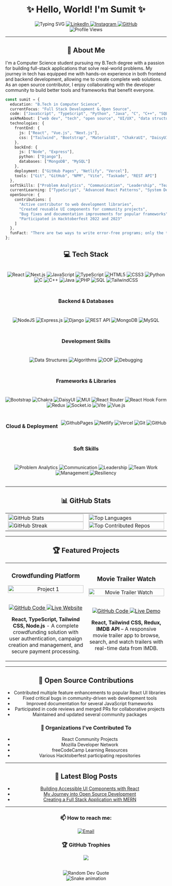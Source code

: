 
<div align="center">
  
# ✨ Hello, World! I'm Sumit ✨

<img src="https://readme-typing-svg.demolab.com?font=Fira+Code&weight=600&size=22&pause=1000&color=36BCF7FF&center=true&vCenter=true&random=false&width=435&lines=Full+Stack+Developer;Open+Source+Contributor;Computer+Science+Student;UI%2FUX+Enthusiast" alt="Typing SVG" />

<a href="https://www.linkedin.com/in/sumit-kumar">
  <img src="https://img.shields.io/badge/LinkedIn-0077B5?style=for-the-badge&logo=linkedin&logoColor=white" alt="LinkedIn" />
</a>
<a href="https://instagram.com/sumit_018">
  <img src="https://img.shields.io/badge/Instagram-E4405F?style=for-the-badge&logo=instagram&logoColor=white" alt="Instagram" />
</a>
<a href="https://github.com/Sumit6569">
  <img src="https://img.shields.io/badge/GitHub-100000?style=for-the-badge&logo=github&logoColor=white" alt="GitHub" />
</a>

<br/>
<img src="https://komarev.com/ghpvc/?username=Sumit6569&label=Profile%20Views&color=0e75b6&style=for-the-badge" alt="Profile Views" />
</div>

---

<div align="center">
  
## 🚀 About Me

</div>

I'm a Computer Science student pursuing my B.Tech degree with a passion for building full-stack applications that solve real-world problems. My journey in tech has equipped me with hands-on experience in both frontend and backend development, allowing me to create complete web solutions. As an open source contributor, I enjoy collaborating with the developer community to build better tools and frameworks that benefit everyone.

```typescript
const sumit = {
  education: "B.Tech in Computer Science",
  currentFocus: "Full Stack Development & Open Source",
  code: ["JavaScript", "TypeScript", "Python", "Java", "C", "C++", "SQL", "PHP"],
  askMeAbout: ["web dev", "tech", "open source", "UI/UX", "data structures", "algorithms"],
  technologies: {
    frontEnd: {
      js: ["React", "Vue.js", "Next.js"],
      css: ["Tailwind", "Bootstrap", "MaterialUI", "ChakraUI", "DaisyUI"]
    },
    backEnd: {
      js: ["Node", "Express"],
      python: ["Django"],
      databases: ["MongoDB", "MySQL"]
    },
    deployment: ["GitHub Pages", "Netlify", "Vercel"],
    tools: ["Git", "GitHub", "NPM", "Vite", "Taskade", "REST API"]
  },
  softSkills: ["Problem Analytics", "Communication", "Leadership", "Team Work", "Management", "Resiliency"],
  currentLearning: ["TypeScript", "Advanced React Patterns", "System Design"],
  openSource: {
    contributions: [
      "Active contributor to web development libraries",
      "Created reusable UI components for community projects",
      "Bug fixes and documentation improvements for popular frameworks",
      "Participated in Hacktoberfest 2022 and 2023"
    ]
  },
  funFact: "There are two ways to write error-free programs; only the third one works"
};
```

<div align="center">
  
## 💻 Tech Stack 

<div style="display: flex; flex-wrap: wrap; gap: 10px; justify-content: center; margin: 20px 0;">

![React](https://img.shields.io/badge/react-%2320232a.svg?style=for-the-badge&logo=react&logoColor=%2361DAFB)
![Next.js](https://img.shields.io/badge/Next-black?style=for-the-badge&logo=next.js&logoColor=white)
![JavaScript](https://img.shields.io/badge/javascript-%23323330.svg?style=for-the-badge&logo=javascript&logoColor=%23F7DF1E)
![TypeScript](https://img.shields.io/badge/typescript-%23007ACC.svg?style=for-the-badge&logo=typescript&logoColor=white)
![HTML5](https://img.shields.io/badge/html5-%23E34F26.svg?style=for-the-badge&logo=html5&logoColor=white)
![CSS3](https://img.shields.io/badge/css3-%231572B6.svg?style=for-the-badge&logo=css3&logoColor=white)
![Python](https://img.shields.io/badge/python-3670A0?style=for-the-badge&logo=python&logoColor=ffdd54)
![C](https://img.shields.io/badge/c-%2300599C.svg?style=for-the-badge&logo=c&logoColor=white)
![C++](https://img.shields.io/badge/c++-%2300599C.svg?style=for-the-badge&logo=c%2B%2B&logoColor=white)
![Java](https://img.shields.io/badge/java-%23ED8B00.svg?style=for-the-badge&logo=openjdk&logoColor=white)
![PHP](https://img.shields.io/badge/php-%23777BB4.svg?style=for-the-badge&logo=php&logoColor=white)
![SQL](https://img.shields.io/badge/sql-4479A1.svg?style=for-the-badge&logo=mysql&logoColor=white)
![TailwindCSS](https://img.shields.io/badge/tailwindcss-%2338B2AC.svg?style=for-the-badge&logo=tailwind-css&logoColor=white)

### Backend & Databases

![NodeJS](https://img.shields.io/badge/node.js-6DA55F?style=for-the-badge&logo=node.js&logoColor=white)
![Express.js](https://img.shields.io/badge/express.js-%23404d59.svg?style=for-the-badge&logo=express&logoColor=%2361DAFB)
![Django](https://img.shields.io/badge/django-%23092E20.svg?style=for-the-badge&logo=django&logoColor=white)
![REST API](https://img.shields.io/badge/REST%20API-FF6C37?style=for-the-badge&logo=postman&logoColor=white)
![MongoDB](https://img.shields.io/badge/MongoDB-%234ea94b.svg?style=for-the-badge&logo=mongodb&logoColor=white)
![MySQL](https://img.shields.io/badge/mysql-4479A1.svg?style=for-the-badge&logo=mysql&logoColor=white)

### Development Skills

![Data Structures](https://img.shields.io/badge/Data%20Structures-FF6B6B?style=for-the-badge&logoColor=white)
![Algorithms](https://img.shields.io/badge/Algorithms-3C873A?style=for-the-badge&logoColor=white)
![OOP](https://img.shields.io/badge/OOP-007396?style=for-the-badge&logoColor=white)
![Debugging](https://img.shields.io/badge/Debugging-CB3837?style=for-the-badge&logoColor=white)

### Frameworks & Libraries

![Bootstrap](https://img.shields.io/badge/bootstrap-%238511FA.svg?style=for-the-badge&logo=bootstrap&logoColor=white)
![Chakra](https://img.shields.io/badge/chakra-%234ED1C5.svg?style=for-the-badge&logo=chakraui&logoColor=white)
![DaisyUI](https://img.shields.io/badge/daisyui-5A0EF8?style=for-the-badge&logo=daisyui&logoColor=white)
![MUI](https://img.shields.io/badge/MUI-%230081CB.svg?style=for-the-badge&logo=mui&logoColor=white)
![React Router](https://img.shields.io/badge/React_Router-CA4245?style=for-the-badge&logo=react-router&logoColor=white)
![React Hook Form](https://img.shields.io/badge/React%20Hook%20Form-%23EC5990.svg?style=for-the-badge&logo=reacthookform&logoColor=white)
![Redux](https://img.shields.io/badge/redux-%23593d88.svg?style=for-the-badge&logo=redux&logoColor=white)
![Socket.io](https://img.shields.io/badge/Socket.io-black?style=for-the-badge&logo=socket.io&badgeColor=010101)
![Vite](https://img.shields.io/badge/vite-%23646CFF.svg?style=for-the-badge&logo=vite&logoColor=white)
![Vue.js](https://img.shields.io/badge/vue.js-%2335495e.svg?style=for-the-badge&logo=vuedotjs&logoColor=%234FC08D)

### Cloud & Deployment

![GithubPages](https://img.shields.io/badge/github%20pages-121013?style=for-the-badge&logo=github&logoColor=white)
![Netlify](https://img.shields.io/badge/netlify-%23000000.svg?style=for-the-badge&logo=netlify&logoColor=#00C7B7)
![Vercel](https://img.shields.io/badge/vercel-%23000000.svg?style=for-the-badge&logo=vercel&logoColor=white)
![Git](https://img.shields.io/badge/git-%23F05033.svg?style=for-the-badge&logo=git&logoColor=white)
![GitHub](https://img.shields.io/badge/github-%23121011.svg?style=for-the-badge&logo=github&logoColor=white)

### Soft Skills

![Problem Analytics](https://img.shields.io/badge/Problem%20Analytics-512BD4?style=for-the-badge&logoColor=white)
![Communication](https://img.shields.io/badge/Communication-FFA116?style=for-the-badge&logoColor=white)
![Leadership](https://img.shields.io/badge/Leadership-0078D7?style=for-the-badge&logoColor=white)
![Team Work](https://img.shields.io/badge/Team%20Work-20C997?style=for-the-badge&logoColor=white)
![Management](https://img.shields.io/badge/Management-FF4088?style=for-the-badge&logoColor=white)
![Resiliency](https://img.shields.io/badge/Resiliency-7A1FA2?style=for-the-badge&logoColor=white)

</div>
</div>

---

<div align="center">
  
## 📊 GitHub Stats 

<table>
  <tr>
    <td width="50%">
      <img src="https://github-readme-stats.vercel.app/api?username=Sumit6569&theme=radical&hide_border=false&include_all_commits=false&count_private=true" alt="GitHub Stats" width="100%" />
      <img src="https://github-readme-streak-stats.herokuapp.com/?user=Sumit6569&theme=radical&hide_border=false" alt="GitHub Streak" width="100%" />
    </td>
    <td width="50%">
      <img src="https://github-readme-stats.vercel.app/api/top-langs/?username=Sumit6569&theme=radical&hide_border=false&include_all_commits=false&count_private=false&layout=compact" alt="Top Languages" width="100%" />
      <img src="https://github-contributor-stats.vercel.app/api?username=Sumit6569&limit=5&theme=radical&combine_all_yearly_contributions=true" alt="Top Contributed Repos" width="100%" />
    </td>
  </tr>
</table>

</div>

---

<div align="center">

## 🏆 Featured Projects

<table>
  <tr>
    <td width="50%">
      <h3 align="center">Crowdfunding Platform</h3>
      <div align="center">  
        <a href="https://github.com/Sumit6569/crowdfunding-platform" target="_blank">
          <img src="https://github.com/Sumit6569/fundrise-nexus-project/raw/main/Screenshot 2025-05-01 143955.png" alt="Project 1" width="100%" />
        </a>
        <br><br>
        <p>
          <a href="https://github.com/Sumit6569/crowdfunding-platform" target="_blank">
            <img src="https://img.shields.io/badge/Code-github-3A3B3C?style=for-the-badge&logo=github&logoColor=white" alt="GitHub Code" />
          </a>  
          <a href="https://fundrise-nexus-project.vercel.app/" target="_blank">
            <img src="https://img.shields.io/badge/Live-website-7E4DD2?style=for-the-badge" alt="Live Website" />
          </a>
        </p>
        <p><strong>React, TypeScript, Tailwind CSS, Node.js</strong> - A complete crowdfunding solution with user authentication, campaign creation and management, and secure payment processing.</p>
      </div>
    </td>
<td width="50%">
  <h3 align="center">Movie Trailer Watch</h3>
  <div align="center">  
    <a href="https://front-end-project-weld.vercel.app/" target="_blank">
      <img src="https://i.imgur.com/abc1234.png" alt="Movie Trailer Watch" width="100%" />
    </a>
    <br><br>
    <p>
      <a href="https://github.com/Sumit6569/FrontEnd-Project" target="_blank">
        <img src="https://img.shields.io/badge/Code-GitHub-3A3B3C?style=for-the-badge&logo=github&logoColor=white" alt="GitHub Code" />
      </a>  
      <a href="https://front-end-project-weld.vercel.app/" target="_blank">
        <img src="https://img.shields.io/badge/Live-Demo-FF5733?style=for-the-badge" alt="Live Demo" />
      </a>
    </p>
    <p><strong>React, Tailwind CSS, Redux, IMDB API</strong> – A responsive movie trailer app to browse, search, and watch trailers with real-time data from IMDB.</p>
  </div>
</td>


  </tr>
</table>

</div>

---

<div align="center">

## 🌟 Open Source Contributions

- Contributed multiple feature enhancements to popular React UI libraries
- Fixed critical bugs in community-driven web development tools
- Improved documentation for several JavaScript frameworks
- Participated in code reviews and merged PRs for collaborative projects
- Maintained and updated several community packages

### 🤝 Organizations I've Contributed To
- React Community Projects
- Mozilla Developer Network
- freeCodeCamp Learning Resources
- Various Hacktoberfest participating repositories

</div>

---

<div align="center">

## 📝 Latest Blog Posts
<!-- BLOG-POST-LIST:START -->
- [Building Accessible UI Components with React](https://dev.to/sumit6569/building-accessible-ui-components-with-react)
- [My Journey into Open Source Development](https://dev.to/sumit6569/my-journey-into-open-source-development)
- [Creating a Full Stack Application with MERN](https://dev.to/sumit6569/creating-a-full-stack-application-with-mern)
<!-- BLOG-POST-LIST:END -->

</div>

---

<div align="center">

### 📫 How to reach me:
<a href="mailto:sumit.kumar@example.com">
  <img src="https://img.shields.io/badge/Email-D14836?style=for-the-badge&logo=gmail&logoColor=white" alt="Email" />
</a>

<br/>

### 🏆 GitHub Trophies
![](https://github-profile-trophy.vercel.app/?username=Sumit6569&theme=radical&no-frame=false&no-bg=true&margin-w=4)

<br/>

<img src="https://quotes-github-readme.vercel.app/api?type=horizontal&theme=radical" alt="Random Dev Quote" />

<br/>

<img src="https://github.com/Sumit6569/Sumit6569/blob/output/github-contribution-grid-snake-dark.svg" alt="Snake animation" />

</div>

<!-- Made with ❤️ by Sumit -->
